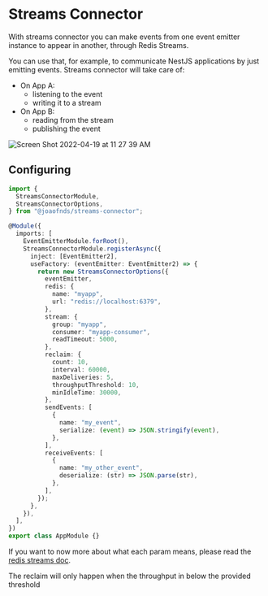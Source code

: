 # Streams Connector

With streams connector you can make events from one event emitter instance to appear in another, through Redis Streams.

You can use that, for example, to communicate NestJS applications by just emitting events. Streams connector will take care of:

- On App A:
  - listening to the event
  - writing it to a stream
- On App B:
  - reading from the stream
  - publishing the event

![Screen Shot 2022-04-19 at 11 27 39 AM](https://user-images.githubusercontent.com/9938253/164041574-8f459d3a-e833-48fb-b945-3ec909431e32.png)

## Configuring

```ts
import {
  StreamsConnectorModule,
  StreamsConnectorOptions,
} from "@joaofnds/streams-connector";

@Module({
  imports: [
    EventEmitterModule.forRoot(),
    StreamsConnectorModule.registerAsync({
      inject: [EventEmitter2],
      useFactory: (eventEmitter: EventEmitter2) => {
        return new StreamsConnectorOptions({
          eventEmitter,
          redis: {
            name: "myapp",
            url: "redis://localhost:6379",
          },
          stream: {
            group: "myapp",
            consumer: "myapp-consumer",
            readTimeout: 5000,
          },
          reclaim: {
            count: 10,
            interval: 60000,
            maxDeliveries: 5,
            throughputThreshold: 10,
            minIdleTime: 30000,
          },
          sendEvents: [
            {
              name: "my_event",
              serialize: (event) => JSON.stringify(event),
            },
          ],
          receiveEvents: [
            {
              name: "my_other_event",
              deserialize: (str) => JSON.parse(str),
            },
          ],
        });
      },
    }),
  ],
})
export class AppModule {}
```

If you want to now more about what each param means, please read the [redis streams doc](https://redis.io/docs/manual/data-types/streams/).

The reclaim will only happen when the throughput in below the provided threshold
